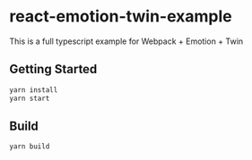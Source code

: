 # react-emotion-twin-example

This is a full typescript example for Webpack + Emotion + Twin

## Getting Started

```sh
yarn install
yarn start
```

## Build

```sh
yarn build
```
